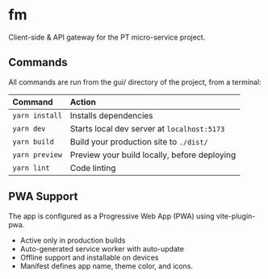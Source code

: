# fm

Client-side & API gateway for the PT micro-service project.

## Commands

All commands are run from the gui/ directory of the project, from a terminal:

| Command        | Action                                       |
| :------------- | :------------------------------------------- |
| `yarn install` | Installs dependencies                        |
| `yarn dev`     | Starts local dev server at `localhost:5173`  |
| `yarn build`   | Build your production site to `./dist/`      |
| `yarn preview` | Preview your build locally, before deploying |
| `yarn lint`    | Code linting                                 |

## PWA Support

The app is configured as a Progressive Web App (PWA) using vite-plugin-pwa.

- Active only in production builds
- Auto-generated service worker with auto-update
- Offline support and installable on devices
- Manifest defines app name, theme color, and icons.
